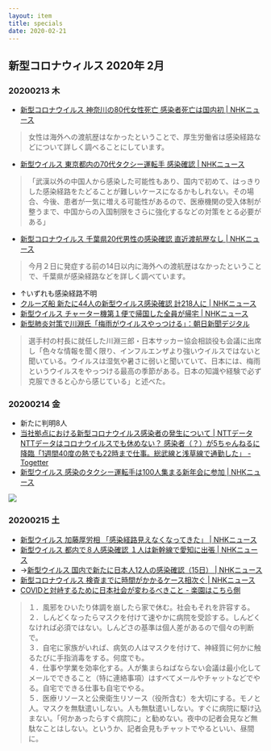 ```yaml
---
layout: item
title: specials
date: 2020-02-21
---
```

## 新型コロナウィルス 2020年 2月

###  20200213 木
- [新型コロナウイルス 神奈川の80代女性死亡 感染者死亡は国内初 | NHKニュース](https://www3.nhk.or.jp/news/html/20200213/k10012284531000.html)
> 女性は海外への渡航歴はなかったということで、厚生労働省は感染経路などについて詳しく調べることにしています。
- [新型ウイルス 東京都内の70代タクシー運転手 感染確認 | NHKニュース](https://www3.nhk.or.jp/news/html/20200213/k10012284011000.html)
>「武漢以外の中国人から感染した可能性もあり、国内で初めて、はっきりした感染経路をたどることが難しいケースになるかもしれない。その場合、今後、患者が一気に増える可能性があるので、医療機関の受入体制が整うまで、中国からの入国制限をさらに強化するなどの対策をとる必要がある」
- [新型コロナウイルス 千葉県20代男性の感染確認 直近渡航歴なし | NHKニュース](https://www3.nhk.or.jp/news/html/20200213/k10012284571000.html)
> 今月２日に発症する前の14日以内に海外への渡航歴はなかったということで、千葉県が感染経路などを詳しく調べています。
- ↑いずれも感染経路不明
- [クルーズ船 新たに44人の新型ウイルス感染確認 計218人に | NHKニュース](https://www3.nhk.or.jp/news/html/20200213/k10012283591000.html)  
- [新型ウイルス チャーター機第１便で帰国した全員が帰宅 | NHKニュース](https://www3.nhk.or.jp/news/html/20200213/k10012283451000.html)
- [新型肺炎対策で川淵氏「梅雨がウイルスやっつける」：朝日新聞デジタル](https://www.asahi.com/articles/ASN2F3FWZN2FUTQP003.html)
> 選手村の村長に就任した川淵三郎・日本サッカー協会相談役も会議に出席し「色々な情報を聞く限り、インフルエンザより強いウイルスではないと聞いている。ウイルスは湿気や暑さに弱いと聞いていて、日本には、梅雨というウイルスをやっつける最高の季節がある。日本の知識や経験で必ず克服できると心から感じている」と述べた。

### 20200214 金
- 新たに判明8人
- [当社拠点における新型コロナウイルス感染者の発生について | NTTデータ](https://www.nttdata.com/jp/ja/news/information/2020/021400/)  
[NTTデータはコロナウイルスでも休めない？ 感染者（？）が5ちゃんねるに降臨「1週間40度の熱でも22時まで仕事。総武線と浅草線で通勤した」 - Togetter](https://togetter.com/li/1468610)
- [新型ウイルス 感染のタクシー運転手は100人集まる新年会に参加 | NHKニュース](https://www3.nhk.or.jp/news/html/20200214/k10012285731000.html)
 <div class="row img-padding">
    <div class="col-lg-4 col-sm-6"><img  class="img-fluid" src="https://user-images.githubusercontent.com/60528257/74999227-6a1be380-549e-11ea-91dd-75f1fb2388da.jpg"></div>
  </div>

### 20200215 土
- [新型ウイルス 加藤厚労相 「感染経路見えなくなってきた」 | NHKニュース](https://www3.nhk.or.jp/news/html/20200215/k10012287281000.html)
- [新型ウイルス 都内で８人感染確認 １人は新幹線で愛知に出張 | NHKニュース](https://www3.nhk.or.jp/news/html/20200215/k10012287191000.html)
 - →[新型ウイルス 国内で新たに日本人12人の感染確認（15日） | NHKニュース](https://www3.nhk.or.jp/news/html/20200215/k10012287291000.html)  
- [新型コロナウイルス 検査までに時間がかかるケース相次ぐ | NHKニュース](https://www3.nhk.or.jp/news/html/20200215/k10012287501000.html)
- [COVIDと対峙するために日本社会が変わるべきこと - 楽園はこちら側](https://georgebest1969.typepad.jp/blog/2020/02/covid%E3%81%A8%E5%AF%BE%E5%B3%99%E3%81%99%E3%82%8B%E3%81%9F%E3%82%81%E3%81%AB%E6%97%A5%E6%9C%AC%E7%A4%BE%E4%BC%9A%E3%81%8C%E5%A4%89%E3%82%8F%E3%82%8B%E3%81%B9%E3%81%8D%E3%81%93%E3%81%A8.html)
> １．風邪をひいたり体調を崩したら家で休む。社会もそれを許容する。  
>２．しんどくなったらマスクを付けて速やかに病院を受診する。しんどくなければ必須ではない。しんどさの基準は個人差があるので個々の判断で。  
>３．自宅に家族がいれば、病気の人はマスクを付けて、神経質に何かに触るたびに手指消毒をする。何度でも。  
>４．仕事や学業を効率化する。人が集まらねばならない会議は最小化してメールでできること（特に連絡事項）はすべてメールやチャットなどでやる。自宅でできる仕事も自宅でやる。  
>５．医療リソースと公衆衛生リソース（役所含む）を大切にする。モノと人。マスクを無駄遣いしない。人も無駄遣いしない。すぐに病院に駆け込まない。「何かあったらすぐ病院に」と勧めない。夜中の記者会見など無駄なことはしない。というか、記者会見もチャットでやるといい、昼間に。
